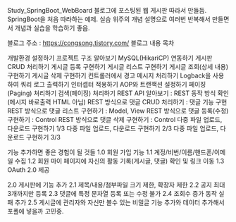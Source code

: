 Study_SpringBoot_WebBoard
블로그에 포스팅된 웹 게시판 따라서 만들듬.
SpringBoot을 처음 따라하는 예제.
실습 위주의 개념 설명으로 여러번 반복해서 만들면서 개념과 실습을 학습하기 좋음.

블로그 주소 : https://congsong.tistory.com/
블로그 내용 목차

개발환경 설정하기
프로젝트 구조 알아보기
MySQL(HikariCP) 연동하기
게시판 CRUD 처리하기
게시글 등록 구현하기
게시글 리스트 구현하기
게시글 조회(상세 내용) 구현하기
게시글 삭제 구현하기
컨트롤러에서 경고 메시지 처리하기
Logback을 사용하여 쿼리 로그 출력하기
인터셉터 적용하기
AOP와 트랜잭션 설정하기
페이징(Paging) 처리하기
검색(페이징) 처리하기
REST API 알아보기 : REST 동작 방식 확인(메시지 바로출력 HTML 아님)
REST 방식으로 댓글 CRUD 처리하기 : 댓글 기능 구현
REST 방식으로 댓글 리스트 구현하기 : Model, View
REST 방식으로 댓글 등록(수정) 구현하기 : Control
REST 방식으로 댓글 삭제 구현하기 : Control
다중 파일 업로드, 다운로드 구현하기 1/3
다중 파일 업로드, 다운로드 구현하기 2/3
다중 파일 업로드, 다운로드 구현하기 3/3


기능 추가하면 좋은 경험이 될 것들
1.0 회원 가입 기능
1.1 계정/비번/이름/핸드폰/이메일 수집
1.2 회원 마이 페이지에 자신의 활동 기록(게시글, 댓글) 확인 및 링크 이동
1.3 OAuth 2.0 제공


2.0 게시판에 기능 추가
2.1 제목/내용/첨부파일 크기 제한, 확장자 제한
2.2 공지 최대 3개까지만 등록
2.3 댓글에 특정 문자열 등록 또는 수정 불가
2.4 조회수 증가 동작 실패 추가
2.5 게시글에 관리자와 자신만 볼수 있는 비밀글
기능 추가와 데이터 추가해서 포폴에 넣을까 고민중.